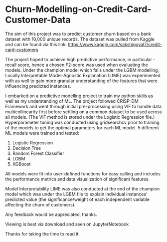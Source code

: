 # Churn-Modelling-on-Credit-Card-Customer-Data

The aim of this project was to predict customer churn based on a bank dataset with 10,000 unique records.
The dataset was pulled from Kaggle and can be found via this link: https://www.kaggle.com/sakshigoyal7/credit-card-customers

The project hoped to achieve high predictive performance, in particular - recall score, hence a chosen F2-score was used when evaluating the models.
Under the champion model which falls under the LGBM modelling, Locally Interpretable Model-Agnostic Explanation (LIME) was experimented with as well to gain
more granular understanding of the features that were influencing predicted instances.

I embarked on a predictive modelling project to train my python skills as well as my understanding of ML.
The project followed CRISP-DM Framework and went through initial pre-processing using VIF to handle data multicollinearity first before settling on a common dataset to be used across all models.
(The VIF method is stored under the Logistic Regression file.)
Hyperparameter tuning was conducted using gridsearchcv prior to training of the models to get the optimal parameters for each ML model.
5 different ML models were trained and tested:
1) Logistic Regression
2) Decision Tree
3) Random Forest Classifier
4) LGBM
5) XGBoost

All models were fit into user-defined functions for easy calling and includes the performance metrics and data visualization of significant features.

Model Interpretability
LIME was also conducted at the end of the champion model which was under the LGBM file to explain individual instances' predicted value (the significance/weight of each independent variable affecting the churn of customers).

Any feedback would be appreciated, thanks.

Viewing is best via download and seen on JupyterNotebook

Thanks for taking the time to read it.

